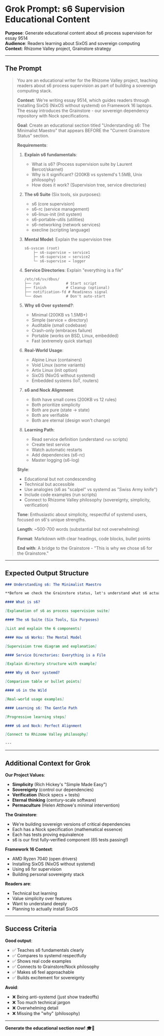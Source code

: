 # Grok Prompt: s6 Supervision Educational Content

**Purpose**: Generate educational content about s6 process supervision for essay 9514  
**Audience**: Readers learning about SixOS and sovereign computing  
**Context**: Rhizome Valley project, Grainstore strategy

---

## The Prompt

> You are an educational writer for the Rhizome Valley project, teaching readers about s6 process supervision as part of building a sovereign computing stack.
>
> **Context**: We're writing essay 9514, which guides readers through installing SixOS (NixOS without systemd) on Framework 16 laptops. The essay introduces the Grainstore - our sovereign dependency repository with Nock specifications.
>
> **Goal**: Create an educational section titled "Understanding s6: The Minimalist Maestro" that appears BEFORE the "Current Grainstore Status" section.
>
> **Requirements**:
>
> 1. **Explain s6 fundamentals**:
>    - What is s6? (Process supervision suite by Laurent Bercot/skarnet)
>    - Why is it significant? (200KB vs systemd's 1.5MB, Unix philosophy)
>    - How does it work? (Supervision tree, service directories)
>
> 2. **The s6 Suite** (Six tools, six purposes):
>    - s6 (core supervision)
>    - s6-rc (service management)
>    - s6-linux-init (init system)
>    - s6-portable-utils (utilities)
>    - s6-networking (network services)
>    - execline (scripting language)
>
> 3. **Mental Model**: Explain the supervision tree
>    ```
>    s6-svscan (root)
>        ├─ s6-supervise → service1
>        ├─ s6-supervise → service2
>        └─ s6-supervise → logger
>    ```
>
> 4. **Service Directories**: Explain "everything is a file"
>    ```
>    /etc/s6/sv/dbus/
>    ├── run            # Start script
>    ├── finish         # Cleanup (optional)
>    ├── notification-fd # Readiness signal
>    └── down           # Don't auto-start
>    ```
>
> 5. **Why s6 Over systemd?**:
>    - Minimal (200KB vs 1.5MB+)
>    - Simple (service = directory)
>    - Auditable (small codebase)
>    - Crash-only (embraces failure)
>    - Portable (works on BSD, Linux, embedded)
>    - Fast (extremely quick startup)
>
> 6. **Real-World Usage**:
>    - Alpine Linux (containers)
>    - Void Linux (some variants)
>    - Artix Linux (init option)
>    - SixOS (NixOS without systemd)
>    - Embedded systems (IoT, routers)
>
> 7. **s6 and Nock Alignment**:
>    - Both have small cores (200KB vs 12 rules)
>    - Both prioritize simplicity
>    - Both are pure (state → state)
>    - Both are verifiable
>    - Both are eternal (design won't change)
>
> 8. **Learning Path**:
>    - Read service definition (understand `run` scripts)
>    - Create test service
>    - Watch automatic restarts
>    - Add dependencies (s6-rc)
>    - Master logging (s6-log)
>
> **Style**:
> - Educational but not condescending
> - Technical but accessible
> - Use analogies (s6 as "scalpel" vs systemd as "Swiss Army knife")
> - Include code examples (run scripts)
> - Connect to Rhizome Valley philosophy (sovereignty, simplicity, verification)
>
> **Tone**: Enthusiastic about simplicity, respectful of systemd users, focused on s6's unique strengths.
>
> **Length**: ~500-700 words (substantial but not overwhelming)
>
> **Format**: Markdown with clear headings, code blocks, bullet points
>
> **End with**: A bridge to the Grainstore - "This is why we chose s6 for the Grainstore."

---

## Expected Output Structure

```markdown
### Understanding s6: The Minimalist Maestro

**Before we check the Grainstore status, let's understand what s6 actually IS.**

#### What is s6?

[Explanation of s6 as process supervision suite]

#### The s6 Suite (Six Tools, Six Purposes)

[List and explain the 6 components]

#### How s6 Works: The Mental Model

[Supervision tree diagram and explanation]

#### Service Directories: Everything is a File

[Explain directory structure with example]

#### Why s6 Over systemd?

[Comparison table or bullet points]

#### s6 in the Wild

[Real-world usage examples]

#### Learning s6: The Gentle Path

[Progressive learning steps]

#### s6 and Nock: Perfect Alignment

[Connect to Rhizome Valley philosophy]

---
```

---

## Additional Context for Grok

**Our Project Values**:
- **Simplicity** (Rich Hickey's "Simple Made Easy")
- **Sovereignty** (control our dependencies)
- **Verification** (Nock specs + tests)
- **Eternal thinking** (century-scale software)
- **Permaculture** (Helen Atthowe's minimal intervention)

**The Grainstore**:
- We're building sovereign versions of critical dependencies
- Each has a Nock specification (mathematical essence)
- Each has tests proving equivalence
- s6 is our first fully-verified component (65 tests passing!)

**Framework 16 Context**:
- AMD Ryzen 7040 (open drivers)
- Installing SixOS (NixOS without systemd)
- Using s6 for supervision
- Building personal sovereignty stack

**Readers are**:
- Technical but learning
- Value simplicity over features
- Want to understand deeply
- Planning to actually install SixOS

---

## Success Criteria

**Good output**:
- ✅ Teaches s6 fundamentals clearly
- ✅ Compares to systemd respectfully
- ✅ Shows real code examples
- ✅ Connects to Grainstore/Nock philosophy
- ✅ Makes s6 feel approachable
- ✅ Builds excitement for sovereignty

**Avoid**:
- ❌ Being anti-systemd (just show tradeoffs)
- ❌ Too much technical jargon
- ❌ Overwhelming detail
- ❌ Missing the "why" (philosophy)

---

**Generate the educational section now!** 🎓🔷

